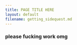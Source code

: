 ```yaml
---
title: PAGE TITLE HERE
layout: default
filename: getting_sidequest.md
--- 
```




### please fucking work omg


